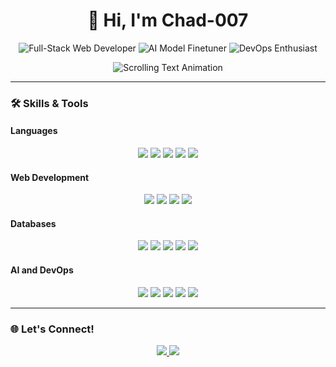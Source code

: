 <h1 align="center">👋 Hi, I'm Chad-007</h1>

<p align="center">
  <img src="https://img.shields.io/badge/Full-Stack+Web+Developer-%23F70000.svg?style=flat-square&logo=github&logoColor=white" alt="Full-Stack Web Developer">
  <img src="https://img.shields.io/badge/AI+Model+Finetuner-%23FF6F00.svg?style=flat-square&logo=python&logoColor=white" alt="AI Model Finetuner">
  <img src="https://img.shields.io/badge/DevOps+Enthusiast-%23339933.svg?style=flat-square&logo=docker&logoColor=white" alt="DevOps Enthusiast">
</p>

<p align="center">
  <img src="https://readme-typing-svg.demolab.com?font=Fira+Code&size=24&duration=2500&pause=1500&color=4E4E4E&center=true&vCenter=true&width=600&lines=Building+Exciting+Web+Applications;Exploring+the+Future+of+AI;Dedicated+to+DevOps+Excellence" alt="Scrolling Text Animation">
</p>

---

### 🛠️ Skills & Tools

#### **Languages**
<p align="center">
  <img src="https://img.shields.io/badge/C-%2300599C.svg?style=flat-square&logo=c&logoColor=white">
  <img src="https://img.shields.io/badge/Java-%23ED8B00.svg?style=flat-square&logo=java&logoColor=white">
  <img src="https://img.shields.io/badge/Rust-%23000000.svg?style=flat-square&logo=rust&logoColor=white">
  <img src="https://img.shields.io/badge/JavaScript-%23F7DF1E.svg?style=flat-square&logo=javascript&logoColor=black">
  <img src="https://img.shields.io/badge/Python-%233776AB.svg?style=flat-square&logo=python&logoColor=white">
</p>

#### **Web Development**
<p align="center">
  <img src="https://img.shields.io/badge/React-%2361DAFB.svg?style=flat-square&logo=react&logoColor=black">
  <img src="https://img.shields.io/badge/React%20Native-%2361DAFB.svg?style=flat-square&logo=react&logoColor=black">
  <img src="https://img.shields.io/badge/Node.js-%23339933.svg?style=flat-square&logo=nodedotjs&logoColor=white">
  <img src="https://img.shields.io/badge/.NET-%23512BD4.svg?style=flat-square&logo=dotnet&logoColor=white">
</p>

#### **Databases**
<p align="center">
  <img src="https://img.shields.io/badge/MySQL-%234479A1.svg?style=flat-square&logo=mysql&logoColor=white">
  <img src="https://img.shields.io/badge/PostgreSQL-%23336791.svg?style=flat-square&logo=postgresql&logoColor=white">
  <img src="https://img.shields.io/badge/MongoDB-%2347A248.svg?style=flat-square&logo=mongodb&logoColor=white">
  <img src="https://img.shields.io/badge/Supabase-%233FCF8E.svg?style=flat-square&logo=supabase&logoColor=white">
  <img src="https://img.shields.io/badge/Firebase-%23FFCA28.svg?style=flat-square&logo=firebase&logoColor=black">
</p>

#### **AI and DevOps**
<p align="center">
  <img src="https://img.shields.io/badge/PyTorch-%23EE4C2C.svg?style=flat-square&logo=pytorch&logoColor=white">
  <img src="https://img.shields.io/badge/TensorFlow-%23FF6F00.svg?style=flat-square&logo=tensorflow&logoColor=white">
  <img src="https://img.shields.io/badge/GitLab-%23FC6D26.svg?style=flat-square&logo=gitlab&logoColor=white">
  <img src="https://img.shields.io/badge/Jenkins-%23D24939.svg?style=flat-square&logo=jenkins&logoColor=white">
  <img src="https://img.shields.io/badge/Docker-%232496ED.svg?style=flat-square&logo=docker&logoColor=white">
</p>

---

### 🌐 Let's Connect!
<p align="center">
  <a href="https://github.com/Chad-007" target="_blank">
    <img src="https://img.shields.io/badge/GitHub-%23181717.svg?style=flat-square&logo=github&logoColor=white">
  </a>
  <a href="https://www.linkedin.com/in/alan-sebastian-081596257/" target="_blank">
    <img src="https://img.shields.io/badge/LinkedIn-%230077B5.svg?style=flat-square&logo=linkedin&logoColor=white">
  </a>
</p>
